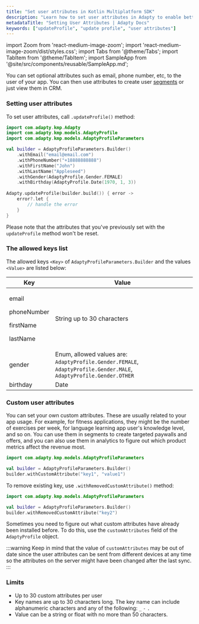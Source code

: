 ```yaml
---
title: "Set user attributes in Kotlin Multiplatform SDK"
description: "Learn how to set user attributes in Adapty to enable better audience segmentation."
metadataTitle: "Setting User Attributes | Adapty Docs"
keywords: ["updateProfile", "update profile", "user attributes"]
---
```


import Zoom from 'react-medium-image-zoom';
import 'react-medium-image-zoom/dist/styles.css';
import Tabs from '@theme/Tabs';
import TabItem from '@theme/TabItem';
import SampleApp from '@site/src/components/reusable/SampleApp.md';

You can set optional attributes such as email, phone number, etc, to the user of your app. You can then use attributes to create user [segments](segments) or just view them in CRM.

### Setting user attributes

To set user attributes, call `.updateProfile()` method:


```kotlin showLineNumbers
import com.adapty.kmp.Adapty
import com.adapty.kmp.models.AdaptyProfile
import com.adapty.kmp.models.AdaptyProfileParameters

val builder = AdaptyProfileParameters.Builder()
    .withEmail("email@email.com")
    .withPhoneNumber("+18888888888")
    .withFirstName("John")
    .withLastName("Appleseed")
    .withGender(AdaptyProfile.Gender.FEMALE)
    .withBirthday(AdaptyProfile.Date(1970, 1, 3))
  
Adapty.updateProfile(builder.build()) { error ->
    error?.let {
        // handle the error
    }
}
```


Please note that the attributes that you've previously set with the `updateProfile` method won't be reset.

<SampleApp />

### The allowed keys list

The allowed keys `<Key>` of `AdaptyProfileParameters.Builder` and the values `<Value>` are listed below:

| Key | Value |
|---|-----|
| <p>email</p><p>phoneNumber</p><p>firstName</p><p>lastName</p> | String up to 30 characters |
| gender | Enum, allowed values are: `AdaptyProfile.Gender.FEMALE`, `AdaptyProfile.Gender.MALE`, `AdaptyProfile.Gender.OTHER` |
| birthday | Date |


### Custom user attributes

You can set your own custom attributes. These are usually related to your app usage. For example, for fitness applications, they might be the number of exercises per week, for language learning app user's knowledge level, and so on. You can use them in segments to create targeted paywalls and offers, and you can also use them in analytics to figure out which product metrics affect the revenue most.

```kotlin showLineNumbers
import com.adapty.kmp.models.AdaptyProfileParameters

val builder = AdaptyProfileParameters.Builder()
builder.withCustomAttribute("key1", "value1")
```

To remove existing key, use `.withRemovedCustomAttribute()` method:

```kotlin showLineNumbers
import com.adapty.kmp.models.AdaptyProfileParameters

val builder = AdaptyProfileParameters.Builder()
builder.withRemovedCustomAttribute("key2")
```

Sometimes you need to figure out what custom attributes have already been installed before. To do this, use the `customAttributes` field of the `AdaptyProfile` object.

:::warning
Keep in mind that the value of `customAttributes` may be out of date since the user attributes can be sent from different devices at any time so the attributes on the server might have been changed after the last sync.
:::

### Limits

- Up to 30 custom attributes per user
- Key names are up to 30 characters long. The key name can include alphanumeric characters and any of the following: `_`  `-` `.`
- Value can be a string or float with no more than 50 characters.
